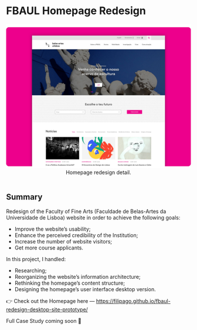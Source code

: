 # FBAUL Homepage Redesign

<p align="center">
<img src="https://raw.githubusercontent.com/FilipaGo/fbaul-redesign-desktop-site-prototype/master/_images_readme/top_mockups.jpg" alt="Faculty of Fine Arts homepage redesign detail" width="1000">
Homepage redesign detail.
<br></br>
</p>

## Summary

Redesign of the Faculty of Fine Arts (Faculdade de Belas-Artes da Universidade de Lisboa) website in order to achieve the following goals:

* Improve the website’s usability;
* Enhance the perceived credibility of the Institution;
* Increase the number of website visitors;
* Get more course applicants.

In this project, I handled:

* Researching;
* Reorganizing the website’s information architecture;
* Rethinking the homepage’s content structure;
* Designing the homepage’s user interface desktop version.

👉 Check out the Homepage here — https://filipago.github.io/fbaul-redesign-desktop-site-prototype/

Full Case Study coming soon 🚧
